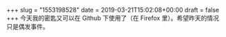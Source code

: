 +++
slug = "1553198528"
date = 2019-03-21T15:02:08+00:00
draft = false
+++
今天我的密匙又可以在 Github 下使用了（在 Firefox 里）。希望昨天的情况只是偶发事件。